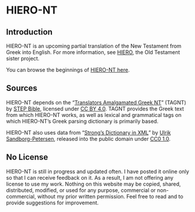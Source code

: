 # HIERO-NT

## Introduction
HIERO-NT is an upcoming partial translation of the New Testament from Greek into English. For more information, see [HIERO](http://gfassero.github.io/HIERO/), the Old Testament sister project.

You can browse the beginnings of [HIERO-NT here](http://gfassero.github.io/HIERO-NT/read/).

## Sources
HIERO-NT depends on the “[Translators Amalgamated Greek NT](http://github.com/STEPBible/STEPBible-Data/tree/master/Translators%20Amalgamated%20OT%2BNT)” (TAGNT) by [STEP Bible](http://www.stepbible.org/), licensed under [CC BY 4.0](http://creativecommons.org/licenses/by/4.0/). TAGNT provides the Greek text from which HIERO-NT works, as well as lexical and grammatical tags on which HIERO-NT’s Greek parsing dictionary is primarily based.

HIERO-NT also uses data from “[Strong’s Dictionary in XML](http://github.com/morphgnt/strongs-dictionary-xml)” by [Ulrik Sandborg-Petersen](http://github.com/emg), released into the public domain under [CC0 1.0](http://creativecommons.org/publicdomain/zero/1.0/).

## No License
HIERO-NT is still in progress and updated often. I have posted it online only so that I can receive feedback on it. As a result, I am not offering any license to use my work. Nothing on this website may be copied, shared, distributed, modified, or used for any purpose, commercial or non-commercial, without my prior written permission. Feel free to read and to provide suggestions for improvement.
